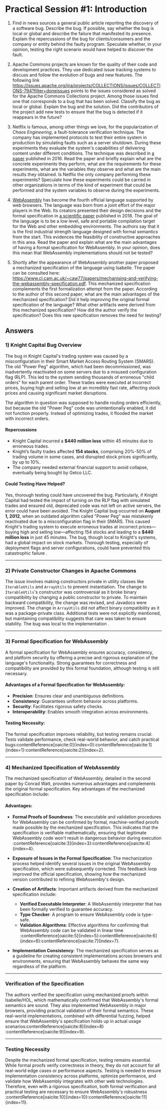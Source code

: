 # Practical Session #1: Introduction

1. Find in news sources a general public article reporting the discovery of a software bug. Describe the bug. If possible, say whether the bug is local or global and describe the failure that manifested its presence. Explain the repercussions of the bug for clients/consumers and the company or entity behind the faulty program. Speculate whether, in your opinion, testing the right scenario would have helped to discover the fault.

2. Apache Commons projects are known for the quality of their code and development practices. They use dedicated issue tracking systems to discuss and follow the evolution of bugs and new features. The following link https://issues.apache.org/jira/projects/COLLECTIONS/issues/COLLECTIONS-794?filter=doneissues points to the issues considered as solved for the Apache Commons Collections project. Among those issues find one that corresponds to a bug that has been solved. Classify the bug as local or global. Explain the bug and the solution. Did the contributors of the project add new tests to ensure that the bug is detected if it reappears in the future?

3. Netflix is famous, among other things we love, for the popularization of *Chaos Engineering*, a fault-tolerance verification technique. The company has implemented protocols to test their entire system in production by simulating faults such as a server shutdown. During these experiments they evaluate the system's capabilities of delivering content under different conditions. The technique was described in [a paper](https://arxiv.org/ftp/arxiv/papers/1702/1702.05843.pdf) published in 2016. Read the paper and briefly explain what are the concrete experiments they perform, what are the requirements for these experiments, what are the variables they observe and what are the main results they obtained. Is Netflix the only company performing these experiments? Speculate how these experiments could be carried in other organizations in terms of the kind of experiment that could be performed and the system variables to observe during the experiments.

4. [WebAssembly](https://webassembly.org/) has become the fourth official language supported by web browsers. The language was born from a joint effort of the major players in the Web. Its creators presented their design decisions and the formal specification in [a scientific paper](https://people.mpi-sws.org/~rossberg/papers/Haas,%20Rossberg,%20Schuff,%20Titzer,%20Gohman,%20Wagner,%20Zakai,%20Bastien,%20Holman%20-%20Bringing%20the%20Web%20up%20to%20Speed%20with%20WebAssembly.pdf) published in 2018. The goal of the language is to be a low level, safe and portable compilation target for the Web and other embedding environments. The authors say that it is the first industrial strength language designed with formal semantics from the start. This evidences the feasibility of constructive approaches in this area. Read the paper and explain what are the main advantages of having a formal specification for WebAssembly. In your opinion, does this mean that WebAssembly implementations should not be tested? 

5.  Shortly after the appearance of WebAssembly another paper proposed a mechanized specification of the language using Isabelle. The paper can be consulted here: https://www.cl.cam.ac.uk/~caw77/papers/mechanising-and-verifying-the-webassembly-specification.pdf. This mechanized specification complements the first formalization attempt from the paper. According to the author of this second paper, what are the main advantages of the mechanized specification? Did it help improving the original formal specification of the language? What other artifacts were derived from this mechanized specification? How did the author verify the specification? Does this new specification removes the need for testing?

## Answers

### 1) Knight Capital Bug Overview
The bug in Knight Capital's trading system was caused by a misconfiguration in their Smart Market Access Routing System (SMARS). The old "Power Peg" algorithm, which had been decommissioned, was inadvertently reactivated on some servers due to a misused configuration flag (RLP). This led to the system sending thousands of erroneous "child orders" for each parent order. These trades were executed at incorrect prices, buying high and selling low at an incredibly fast rate, affecting stock prices and causing significant market disruptions.

The algorithm in question was supposed to handle routing orders efficiently, but because the old "Power Peg" code was unintentionally enabled, it did not function properly. Instead of optimizing trades, it flooded the market with incorrect orders.

#### Repercussions
- Knight Capital incurred a **$440 million loss** within 45 minutes due to erroneous trades.
- Knight’s faulty trades affected **154 stocks**, comprising 20%-50% of trading volume in some cases, and disrupted stock prices significantly, by up to 10%.
- The company needed external financial support to avoid collapse, eventually being bought by Getco LLC.

#### Could Testing Have Helped?
Yes, thorough testing could have uncovered the bug. Particularly, if Knight Capital had tested the impact of turning on the RLP flag with simulated trades and ensured old, deprecated code was not left on active servers, the error could have been avoided. The Knight Capital bug occurred on **August 1, 2012**, when an outdated algorithm called "Power Peg" was mistakenly reactivated due to a misconfiguration flag in their SMARS. This caused Knight's trading system to execute erroneous trades at incorrect prices—buying high and selling low—affecting 154 stocks and leading to a **$440 million loss** in just 45 minutes. The bug, though local to Knight's systems, had a global impact on stock markets. Thorough testing, especially of deployment flags and server configurations, could have prevented this catastrophic failure .

---

### 2) Private Constructor Changes in Apache Commons
The issue involves making constructors private in utility classes like `IterableUtils` and `ArrayUtils` to prevent instantiation. The change to `IterableUtils`'s constructor was controversial as it broke binary compatibility by changing a public constructor to private. To maintain backward compatibility, the change was revised, and Javadocs were improved. The change in `ArrayUtils` did not affect binary compatibility as it was a package-private class. Additional tests were not explicitly mentioned, but maintaining compatibility suggests that care was taken to ensure stability. The bug was local to the implementation .

---

### 3) Formal Specification for WebAssembly
A formal specification for WebAssembly ensures accuracy, consistency, and platform security by offering a precise and rigorous explanation of the language's functionality. Strong guarantees for correctness and compatibility are provided by this formal foundation, although testing is still necessary. 

#### Advantages of a Formal Specification for WebAssembly:
- **Precision**: Ensures clear and unambiguous definitions.
- **Consistency**: Guarantees uniform behavior across platforms.
- **Security**: Facilitates rigorous safety checks.
- **Interoperability**: Enables smooth integration across environments.

#### Testing Necessity:
The formal specification improves reliability, but testing remains crucial. Tests validate performance, check real-world behavior, and catch practical bugs&#8203;:contentReference[oaicite:0]{index=0}&#8203;:contentReference[oaicite:1]{index=1}&#8203;:contentReference[oaicite:2]{index=2}.

---

### 4) Mechanized Specification of WebAssembly
The mechanized specification of WebAssembly, detailed in the second paper by Conrad Watt, provides numerous advantages and complements the original formal specification. Key advantages of the mechanized specification include:

#### Advantages:
- **Formal Proofs of Soundness**: The executable and validation procedures for WebAssembly can be confirmed by formal, machine-verified proofs made possible by the mechanized specification. This indicates that the specification is verifiable mathematically, ensuring that legitimate WebAssembly code won't result in dangerous behavior during execution&#8203;:contentReference[oaicite:3]{index=3}&#8203;:contentReference[oaicite:4]{index=4}.

- **Exposure of Issues in the Formal Specification**: The mechanization process helped identify several issues in the original WebAssembly specification, which were subsequently corrected. This feedback loop improved the official specification, showing how the mechanized version contributed to refining WebAssembly's design.

- **Creation of Artifacts**: Important artifacts derived from the mechanized specification include:
  - **Verified Executable Interpreter**: A WebAssembly interpreter that has been formally verified to guarantee accuracy.
  - **Type Checker**: A program to ensure WebAssembly code is type-safe.
  - **Validation Algorithms**: Effective algorithms for confirming that WebAssembly code can be validated in linear time&#8203;:contentReference[oaicite:5]{index=5}&#8203;:contentReference[oaicite:6]{index=6}&#8203;:contentReference[oaicite:7]{index=7}.

- **Implementation Consistency**: The mechanized specification serves as a guideline for creating consistent implementations across browsers and environments, ensuring that WebAssembly behaves the same way regardless of the platform.

---

### Verification of the Specification
The authors verified the specification using mechanized proofs within Isabelle/HOL, which mathematically confirmed that WebAssembly's formal semantics are sound. They also implemented WebAssembly in major browsers, providing practical validation of their formal semantics. These real-world implementations, combined with differential fuzzing, helped ensure that WebAssembly's specification holds up in actual usage scenarios&#8203;:contentReference[oaicite:8]{index=8}&#8203;:contentReference[oaicite:9]{index=9}.

---

### Testing Necessity
Despite the mechanized formal specification, testing remains essential. While formal proofs verify correctness in theory, they do not account for all real-world edge cases or performance aspects. Testing is needed to ensure implementation consistency across platforms, optimize performance, and validate how WebAssembly integrates with other web technologies. Therefore, even with a rigorous specification, both formal verification and practical testing are necessary to ensure WebAssembly's robustness&#8203;:contentReference[oaicite:10]{index=10}&#8203;:contentReference[oaicite:11]{index=11}.
